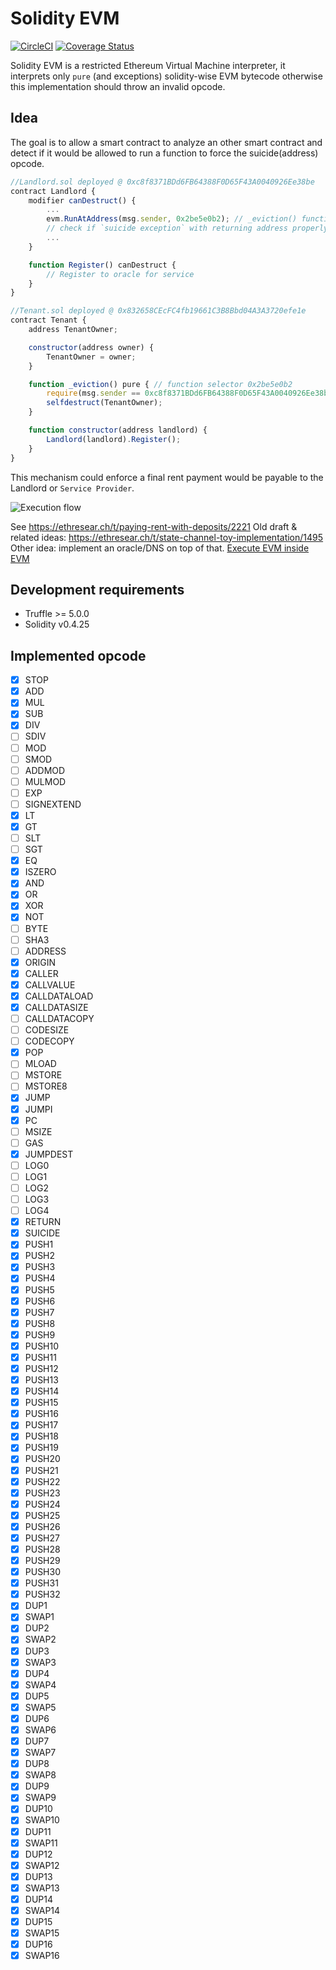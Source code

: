 # Solidity EVM

[![CircleCI](https://circleci.com/gh/Magicking/solidity-evm/tree/master.svg?style=shield)](https://circleci.com/gh/Magicking/solidity-evm/tree/master)
[![Coverage Status](https://coveralls.io/repos/github/Magicking/solidity-evm/badge.svg?branch=master)](https://coveralls.io/github/Magicking/solidity-evm?branch=master)

Solidity EVM is a restricted Ethereum Virtual Machine interpreter, it
interprets only `pure` (and exceptions) solidity-wise EVM bytecode otherwise this implementation
should throw an invalid opcode.

## Idea

The goal is to allow a smart contract to analyze an other smart contract and
detect if it would be allowed to run a function to force the suicide(address)
opcode.

```javascript
//Landlord.sol deployed @ 0xc8f8371BDd6FB64388F0D65F43A0040926Ee38be
contract Landlord {
	modifier canDestruct() {
		...
		evm.RunAtAddress(msg.sender, 0x2be5e0b2); // _eviction() function selector
		// check if `suicide exception` with returning address properly set
		...
	}

	function Register() canDestruct {
		// Register to oracle for service
	}
}

//Tenant.sol deployed @ 0x832658CEcFC4fb19661C3B8Bbd04A3A3720efe1e
contract Tenant {
	address TenantOwner;

	constructor(address owner) {
		TenantOwner = owner;
	}

	function _eviction() pure { // function selector 0x2be5e0b2
		require(msg.sender == 0xc8f8371BDd6FB64388F0D65F43A0040926Ee38be); // TODO add way to use storage for this particular usage
		selfdestruct(TenantOwner);
	}

	function constructor(address landlord) {
		Landlord(landlord).Register();
	}
}

```

This mechanism could enforce a final rent payment would be payable to the Landlord or `Service Provider`.

![Execution flow](docs/diagram.svg)

See https://ethresear.ch/t/paying-rent-with-deposits/2221
Old draft & related ideas: https://ethresear.ch/t/state-channel-toy-implementation/1495
Other idea: implement an oracle/DNS on top of that.
[Execute EVM inside EVM](https://github.com/ethereum/EIPs/issues/726)

## Development requirements

 * Truffle >= 5.0.0
 * Solidity v0.4.25

## Implemented opcode

 - [x] STOP
 - [x] ADD
 - [x] MUL
 - [x] SUB
 - [x] DIV
 - [ ] SDIV
 - [ ] MOD
 - [ ] SMOD
 - [ ] ADDMOD
 - [ ] MULMOD
 - [ ] EXP
 - [ ] SIGNEXTEND
 - [x] LT
 - [x] GT
 - [ ] SLT
 - [ ] SGT
 - [x] EQ
 - [x] ISZERO
 - [x] AND
 - [x] OR
 - [x] XOR
 - [x] NOT
 - [ ] BYTE
 - [ ] SHA3
 - [ ] ADDRESS
 - [x] ORIGIN
 - [x] CALLER
 - [x] CALLVALUE
 - [x] CALLDATALOAD
 - [x] CALLDATASIZE
 - [ ] CALLDATACOPY
 - [ ] CODESIZE
 - [ ] CODECOPY
 - [x] POP
 - [ ] MLOAD
 - [ ] MSTORE
 - [ ] MSTORE8
 - [x] JUMP
 - [x] JUMPI
 - [x] PC
 - [ ] MSIZE
 - [ ] GAS
 - [x] JUMPDEST
 - [ ] LOG0
 - [ ] LOG1
 - [ ] LOG2
 - [ ] LOG3
 - [ ] LOG4
 - [x] RETURN
 - [x] SUICIDE
 - [x] PUSH1
 - [x] PUSH2
 - [x] PUSH3
 - [x] PUSH4
 - [x] PUSH5
 - [x] PUSH6
 - [x] PUSH7
 - [x] PUSH8
 - [x] PUSH9
 - [x] PUSH10
 - [x] PUSH11
 - [x] PUSH12
 - [x] PUSH13
 - [x] PUSH14
 - [x] PUSH15
 - [x] PUSH16
 - [x] PUSH17
 - [x] PUSH18
 - [x] PUSH19
 - [x] PUSH20
 - [x] PUSH21
 - [x] PUSH22
 - [x] PUSH23
 - [x] PUSH24
 - [x] PUSH25
 - [x] PUSH26
 - [x] PUSH27
 - [x] PUSH28
 - [x] PUSH29
 - [x] PUSH30
 - [x] PUSH31
 - [x] PUSH32
 - [x] DUP1
 - [x] SWAP1
 - [x] DUP2
 - [x] SWAP2
 - [x] DUP3
 - [x] SWAP3
 - [x] DUP4
 - [x] SWAP4
 - [x] DUP5
 - [x] SWAP5
 - [x] DUP6
 - [x] SWAP6
 - [x] DUP7
 - [x] SWAP7
 - [x] DUP8
 - [x] SWAP8
 - [x] DUP9
 - [x] SWAP9
 - [x] DUP10
 - [x] SWAP10
 - [x] DUP11
 - [x] SWAP11
 - [x] DUP12
 - [x] SWAP12
 - [x] DUP13
 - [x] SWAP13
 - [x] DUP14
 - [x] SWAP14
 - [x] DUP15
 - [x] SWAP15
 - [x] DUP16
 - [x] SWAP16
